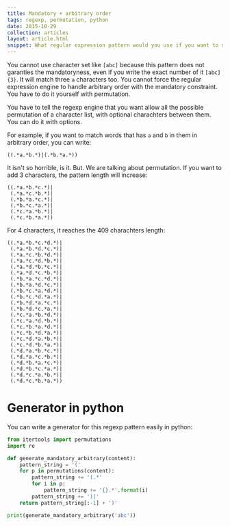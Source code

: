 ```yaml
---
title: Mandatory + arbitrary order
tags: regexp, permutation, python
date: 2015-10-29
collection: articles
layout: article.html
snippet: What regular expression pattern would you use if you want to match a word with mandatory characters in it but in arbitrary order?
---
```



You cannot use character set like `[abc]` because this pattern does not garanties the mandatoryness, even if you write the
exact number of it `[abc]{3}`. It will match three `a` characters too. You cannot force the regular expression engine to
handle arbitrary order with the mandatory constraint. You have to do it yourself with permutation.

You have to tell the regexp engine that you want allow all the possible permutation of a character list, with optional
charachters between them. You can do it with options.

For example, if you want to match words that has `a` and `b` in them in arbitrary order, you can write:

```
((.*a.*b.*)|(.*b.*a.*))
```

It isn't so horrible, is it. But. We are talking about permutation. If you want to add 3 characters, the pattern length will increase:

```
((.*a.*b.*c.*)|
 (.*a.*c.*b.*)|
 (.*b.*a.*c.*)|
 (.*b.*c.*a.*)|
 (.*c.*a.*b.*)|
 (.*c.*b.*a.*))
```

For 4 characters, it reaches the 409 charachters length:

```
((.*a.*b.*c.*d.*)|
 (.*a.*b.*d.*c.*)|
 (.*a.*c.*b.*d.*)|
 (.*a.*c.*d.*b.*)|
 (.*a.*d.*b.*c.*)|
 (.*a.*d.*c.*b.*)|
 (.*b.*a.*c.*d.*)|
 (.*b.*a.*d.*c.*)|
 (.*b.*c.*a.*d.*)|
 (.*b.*c.*d.*a.*)|
 (.*b.*d.*a.*c.*)|
 (.*b.*d.*c.*a.*)|
 (.*c.*a.*b.*d.*)|
 (.*c.*a.*d.*b.*)|
 (.*c.*b.*a.*d.*)|
 (.*c.*b.*d.*a.*)|
 (.*c.*d.*a.*b.*)|
 (.*c.*d.*b.*a.*)|
 (.*d.*a.*b.*c.*)|
 (.*d.*a.*c.*b.*)|
 (.*d.*b.*a.*c.*)|
 (.*d.*b.*c.*a.*)|
 (.*d.*c.*a.*b.*)|
 (.*d.*c.*b.*a.*))
```

# Generator in python

You can write a generator for this regexp pattern easily in python:

``` python
from itertools import permutations
import re

def generate_mandatory_arbitrary(content):
    pattern_string = '('
    for p in permutations(content):
        pattern_string += '(.*'
        for i in p:
            pattern_string += '{}.*'.format(i)
        pattern_string += ')|'
    return pattern_string[:-1] + ')'

print(generate_mandatory_arbitrary('abc'))
```

